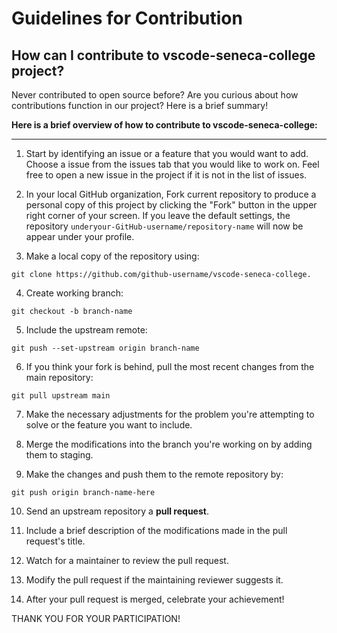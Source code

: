 # Guidelines for Contribution

## How can I contribute to vscode-seneca-college project?

Never contributed to open source before? Are you curious about how contributions function in our project?
Here is a brief summary!

**Here is a brief overview of how to contribute to vscode-seneca-college:**

---

1. Start by identifying an issue or a feature that you would want to add. Choose a issue from the issues tab that you would like to work on. Feel free to open a new issue in the project if it is not in the list of issues.

2. In your local GitHub organization, Fork current repository to produce a personal copy of this project by clicking the "Fork" button in the upper right corner of your screen. If you leave the default settings, the repository `underyour-GitHub-username/repository-name` will now be appear under your profile.

3. Make a local copy of the repository using:

```
git clone https://github.com/github-username/vscode-seneca-college.
```

4. Create working branch:

```
git checkout -b branch-name
```

5. Include the upstream remote:

```
git push --set-upstream origin branch-name
```

6. If you think your fork is behind, pull the most recent changes from the main repository:

```
git pull upstream main
```

7. Make the necessary adjustments for the problem you're attempting to solve or the feature you want to include.

8. Merge the modifications into the branch you're working on by adding them to staging.

9. Make the changes and push them to the remote repository by:

```
git push origin branch-name-here
```

10. Send an upstream repository a **pull request**.

11. Include a brief description of the modifications made in the pull request's title.

12. Watch for a maintainer to review the pull request.

13. Modify the pull request if the maintaining reviewer suggests it.

14. After your pull request is merged, celebrate your achievement!

THANK YOU FOR YOUR PARTICIPATION!
